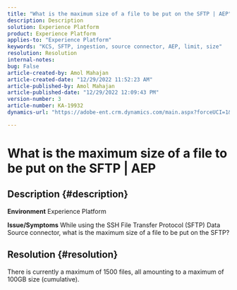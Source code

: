 ```yaml
---
title: "What is the maximum size of a file to be put on the SFTP | AEP"
description: Description
solution: Experience Platform
product: Experience Platform
applies-to: "Experience Platform"
keywords: "KCS, SFTP, ingestion, source connector, AEP, limit, size"
resolution: Resolution
internal-notes: 
bug: False
article-created-by: Amol Mahajan
article-created-date: "12/29/2022 11:52:23 AM"
article-published-by: Amol Mahajan
article-published-date: "12/29/2022 12:09:43 PM"
version-number: 3
article-number: KA-19932
dynamics-url: "https://adobe-ent.crm.dynamics.com/main.aspx?forceUCI=1&pagetype=entityrecord&etn=knowledgearticle&id=e9b0983c-6f87-ed11-81ac-6045bd006704"

---
```

# What is the maximum size of a file to be put on the SFTP | AEP

## Description {#description}

<b>Environment</b>
Experience Platform


<b>Issue/Symptoms</b>
While using the SSH File Transfer Protocol (SFTP) Data Source connector, what is the maximum size of a file to be put on the SFTP?


## Resolution {#resolution}

There is currently a maximum of 1500 files, all amounting to a maximum of 100GB size (cumulative).